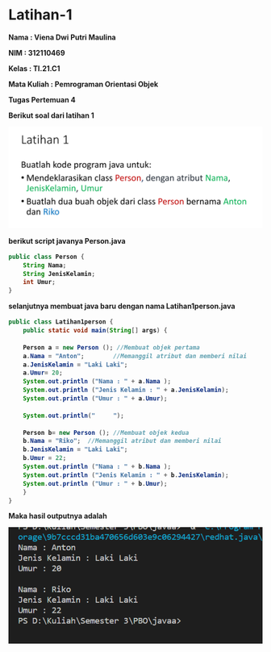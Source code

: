 # Latihan-1

<p><b> Nama    :   Viena Dwi Putri Maulina </p>
<p><b> NIM     :   312110469 </p>
<p><b> Kelas   :   TI.21.C1 </p>
<p><b> Mata Kuliah : Pemrograman Orientasi Objek</p>
<p><b> Tugas Pertemuan 4 </p>


<p> Berikut soal dari latihan 1 <p>

![gambar 1](2.png)

berikut script javanya
Person.java

```java
public class Person {
    String Nama;
    String JenisKelamin;
    int Umur;
}
```

selanjutnya membuat java baru dengan nama Latihan1person.java

```java
public class Latihan1person {
    public static void main(String[] args) {

    Person a = new Person (); //Membuat objek pertama
    a.Nama = "Anton";        //Memanggil atribut dan memberi nilai
    a.JenisKelamin = "Laki Laki";
    a.Umur= 20;
    System.out.println ("Nama : " + a.Nama );
    System.out.println ("Jenis Kelamin : " + a.JenisKelamin);
    System.out.println ("Umur : " + a.Umur);

    System.out.println("     ");
    
    Person b= new Person (); //Membuat objek kedua
    b.Nama = "Riko";  //Memanggil atribut dan memberi nilai
    b.JenisKelamin = "Laki Laki";
    b.Umur = 22;
    System.out.println ("Nama : " + b.Nama );
    System.out.println ("Jenis Kelamin : " + b.JenisKelamin);
    System.out.println ("Umur : " + b.Umur);
    }
}
```

<p> Maka hasil outputnya adalah<p>

![gambar 2](1.PNG)